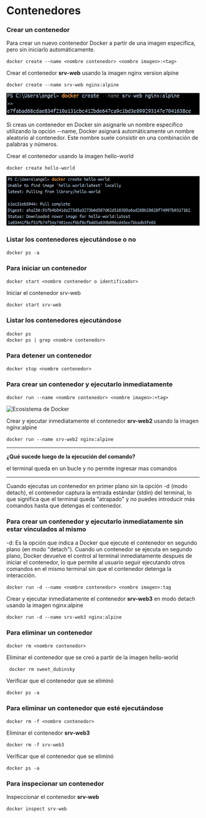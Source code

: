 # Contenedores

### Crear un contenedor
Para crear un nuevo contenedor Docker a partir de una imagen específica, pero sin iniciarlo automáticamente. 

```
docker create --name <nombre contenedor> <nombre imagen>:<tag>
```
Crear el contenedor  **srv-web** usando la imagen nginx version alpine
```
docker create --name srv-web nginx:alpine
```
![Ecosistema de Docker](img/crearContenedor.png)

Si creas un contenedor en Docker sin asignarle un nombre específico utilizando la opción --name, Docker asignará automáticamente un nombre aleatorio al contenedor. Este nombre suele consistir en una combinación de palabras y números.  

Crear el contenedor usando la imagen hello-world
```
docker create hello-world
```
![Ecosistema de Docker](img/crearContenedorHello.png)

### Listar los contenedores ejecutándose o no

```
docker ps -a
```

### Para iniciar un contenedor

```
docker start <nombre contenedor o identificador>
```
Iniciar el contenedor srv-web 
```
docker start srv-web
```

### Listar los contenedores ejecutándose
```
docker ps 
docker ps | grep <nombre contenedor>
```

### Para detener un contenedor

```
docker stop <nombre contenedor>
```

### Para crear un contenedor y ejecutarlo inmediatamente

```
docker run --name <nombre contenedor> <nombre imagen>:<tag>
```
![Ecosistema de Docker](img/dockerRun.PNG)

Crear y ejecutar inmediatamente el contenedor **srv-web2** usando la imagen nginx:alpine
```
docker run --name srv-web2 nginx:alpine
```
***

**¿Qué sucede luego de la ejecución del comando?**

el terminal queda en un bucle y no permite ingresar mas comandos 
***

Cuando ejecutas un contenedor en primer plano sin la opción -d (modo detach), el contenedor captura la entrada estándar (stdin) del terminal, lo que significa que el terminal queda "atrapado" y no puedes introducir más comandos hasta que detengas el contenedor.

### Para crear un contenedor y ejecutarlo inmediatamente sin estar vinculados al mismo
-d: Es la opción que indica a Docker que ejecute el contenedor en segundo plano (en modo "detach").
Cuando un contenedor se ejecuta en segundo plano, Docker devuelve el control al terminal inmediatamente después de iniciar el contenedor, lo que permite al usuario seguir ejecutando otros comandos en el mismo terminal sin que el contenedor detenga la interacción.

```
docker run -d --name <nombre contenedor> <nombre imagen>:tag
```
Crear y ejecutar inmediatamente el contenedor **srv-web3** en modo detach usando la imagen nginx:alpine
```
docker run -d --name srv-web3 nginx:alpine
```

### Para eliminar un contenedor

```
docker rm <nombre contenedor>
```
Eliminar el contenedor que se creó a partir de la imagen hello-world 
```
 docker rm sweet_dubinsky
```

Verificar que el contenedor que se eliminó
```
docker ps -a
```

### Para eliminar un contenedor que esté ejecutándose

```
docker rm -f <nombre contenedor>
```
Eliminar el contenedor **srv-web3** 
```
docker rm -f srv-web3
```

Verificar que el contenedor que se eliminó
```
docker ps -a
```

### Para inspecionar un contenedor 

Inspeccionar el contenedor **srv-web** 
```
docker inspect srv-web
```

